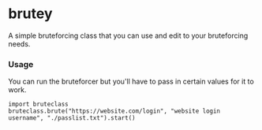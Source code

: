 # brutey
A simple bruteforcing class that you can use and edit to your bruteforcing needs.

### Usage
You can run the bruteforcer but you'll have to pass in certain values for it to work.
```
import bruteclass
bruteclass.brute("https://website.com/login", "website login username", "./passlist.txt").start()
```
